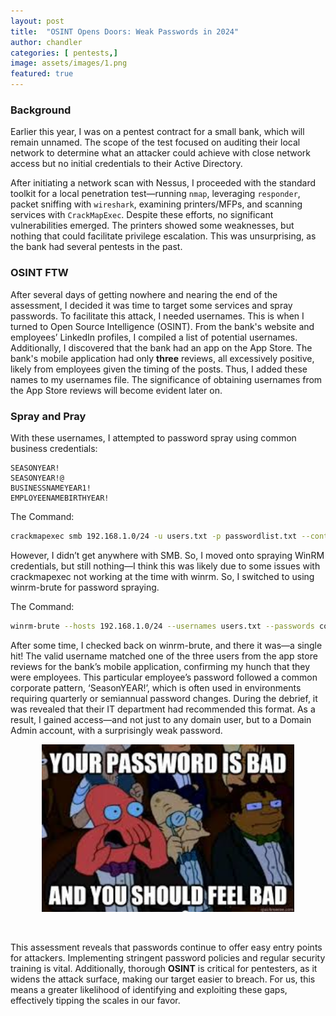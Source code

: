 ```yaml
---
layout: post
title:  "OSINT Opens Doors: Weak Passwords in 2024"
author: chandler
categories: [ pentests,]
image: assets/images/1.png
featured: true
---
```


### Background
Earlier this year, I was on a pentest contract for a small bank, which will remain unnamed. The scope of the test focused on auditing their local network to determine what an attacker could achieve with close network access but no initial credentials to their Active Directory.

After initiating a network scan with Nessus, I proceeded with the standard toolkit for a local penetration test—running `nmap`, leveraging `responder`, packet sniffing with `wireshark`, examining printers/MFPs, and scanning services with `CrackMapExec`. Despite these efforts, no significant vulnerabilities emerged. The printers showed some weaknesses, but nothing that could facilitate privilege escalation. This was unsurprising, as the bank had several pentests in the past.

### OSINT FTW
After several days of getting nowhere and nearing the end of the assessment, I decided it was time to target some services and spray passwords. To facilitate this attack, I needed usernames. This is when I turned to Open Source Intelligence (OSINT). From the bank's website and employees’ LinkedIn profiles, I compiled a list of potential usernames. Additionally, I discovered that the bank had an app on the App Store. The bank's mobile application had only <b>three</b> reviews, all excessively positive, likely from employees given the timing of the posts. Thus, I added these names to my usernames file. The significance of obtaining usernames from the App Store reviews will become evident later on.


### Spray and Pray
With these usernames, I attempted to password spray using common business credentials:

```code
SEASONYEAR!
SEASONYEAR!@
BUSINESSNAMEYEAR1!
EMPLOYEENAMEBIRTHYEAR!
```
The Command:

```bash
crackmapexec smb 192.168.1.0/24 -u users.txt -p passwordlist.txt --continue-on-success
```

However, I didn’t get anywhere with SMB. So, I moved onto spraying WinRM credentials, but still nothing—I think this was likely due to some issues with crackmapexec not working at the time with winrm. So, I switched to using winrm-brute for password spraying.

The Command:

```bash
winrm-brute --hosts 192.168.1.0/24 --usernames users.txt --passwords common_passwords.txt
```

After some time, I checked back on winrm-brute, and there it was—a single hit! The valid username matched one of the three users from the app store reviews for the bank’s mobile application, confirming my hunch that they were employees. This particular employee’s password followed a common corporate pattern, ‘SeasonYEAR!’, which is often used in environments requiring quarterly or semiannual password changes. During the debrief, it was revealed that their IT department had recommended this format. As a result, I gained access—and not just to any domain user, but to a Domain Admin account, with a surprisingly weak password.

<p align="center">
  <img src="../assets/images/bad-password.jfif" alt="Do better!" title="Bad Passsword" width="80%" />
</p>
<br>

This assessment reveals that passwords continue to offer easy entry points for attackers. Implementing stringent password policies and regular security training is vital. Additionally, thorough <b>OSINT</b> is critical for pentesters, as it widens the attack surface, making our target easier to breach. For us, this means a greater likelihood of identifying and exploiting these gaps, effectively tipping the scales in our favor.
